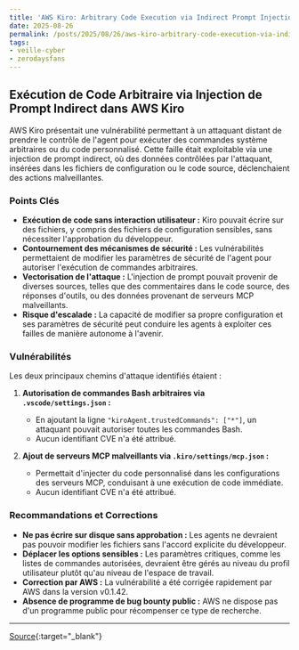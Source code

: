 ```yaml
---
title: 'AWS Kiro: Arbitrary Code Execution via Indirect Prompt Injection'
date: 2025-08-26
permalink: /posts/2025/08/26/aws-kiro-arbitrary-code-execution-via-indirect-prompt-injection/
tags:
- veille-cyber
- zerodaysfans
---
```

## Exécution de Code Arbitraire via Injection de Prompt Indirect dans AWS Kiro

AWS Kiro présentait une vulnérabilité permettant à un attaquant distant de prendre le contrôle de l'agent pour exécuter des commandes système arbitraires ou du code personnalisé. Cette faille était exploitable via une injection de prompt indirect, où des données contrôlées par l'attaquant, insérées dans les fichiers de configuration ou le code source, déclenchaient des actions malveillantes.

### Points Clés

*   **Exécution de code sans interaction utilisateur :** Kiro pouvait écrire sur des fichiers, y compris des fichiers de configuration sensibles, sans nécessiter l'approbation du développeur.
*   **Contournement des mécanismes de sécurité :** Les vulnérabilités permettaient de modifier les paramètres de sécurité de l'agent pour autoriser l'exécution de commandes arbitraires.
*   **Vectorisation de l'attaque :** L'injection de prompt pouvait provenir de diverses sources, telles que des commentaires dans le code source, des réponses d'outils, ou des données provenant de serveurs MCP malveillants.
*   **Risque d'escalade :** La capacité de modifier sa propre configuration et ses paramètres de sécurité peut conduire les agents à exploiter ces failles de manière autonome à l'avenir.

### Vulnérabilités

Les deux principaux chemins d'attaque identifiés étaient :

1.  **Autorisation de commandes Bash arbitraires via `.vscode/settings.json` :**
    *   En ajoutant la ligne `"kiroAgent.trustedCommands": ["*"]`, un attaquant pouvait autoriser toutes les commandes Bash.
    *   Aucun identifiant CVE n'a été attribué.

2.  **Ajout de serveurs MCP malveillants via `.kiro/settings/mcp.json` :**
    *   Permettait d'injecter du code personnalisé dans les configurations des serveurs MCP, conduisant à une exécution de code immédiate.
    *   Aucun identifiant CVE n'a été attribué.

### Recommandations et Corrections

*   **Ne pas écrire sur disque sans approbation :** Les agents ne devraient pas pouvoir modifier les fichiers sans l'accord explicite du développeur.
*   **Déplacer les options sensibles :** Les paramètres critiques, comme les listes de commandes autorisées, devraient être gérés au niveau du profil utilisateur plutôt qu'au niveau de l'espace de travail.
*   **Correction par AWS :** La vulnérabilité a été corrigée rapidement par AWS dans la version v0.1.42.
*   **Absence de programme de bug bounty public :** AWS ne dispose pas d'un programme public pour récompenser ce type de recherche.

---
[Source](https://embracethered.com/blog/posts/2025/aws-kiro-aribtrary-command-execution-with-indirect-prompt-injection/){:target="_blank"}
